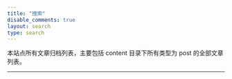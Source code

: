 ```yaml
---
title: "搜索"
disable_comments: true
layout: search
type: search
---
```


本站点所有文章归档列表，主要包括 content 目录下所有类型为 post 的全部文章列表。

------ 
